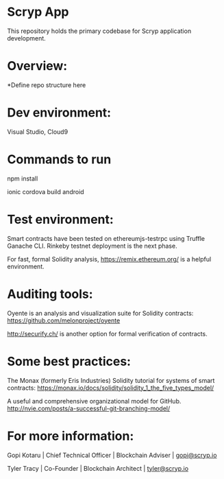 # Scryp App

This repository holds the primary codebase for Scryp application development.

# Overview:

*Define repo structure here

# Dev environment:

Visual Studio, Cloud9

# Commands to run


npm install
    
ionic cordova build android


# Test environment:

Smart contracts have been tested on ethereumjs-testrpc using
Truffle Ganache CLI. Rinkeby testnet deployment is the
next phase.
    
For fast, formal Solidity analysis, https://remix.ethereum.org/ is
a helpful environment.
    
# Auditing tools:

Oyente is an analysis and visualization suite for Solidity contracts:
https://github.com/melonproject/oyente

http://securify.ch/ is another option for formal verification of contracts.
    
# Some best practices:

The Monax (formerly Eris Industries) Solidity tutorial
for systems of smart contracts:
https://monax.io/docs/solidity/solidity_1_the_five_types_model/
    
A useful and comprehensive organizational model for GitHub.
http://nvie.com/posts/a-successful-git-branching-model/
    

# For more information:

Gopi Kotaru | Chief Technical Officer | Blockchain Adviser | gopi@scryp.io

Tyler Tracy | Co-Founder | Blockchain Architect | tyler@scryp.io
